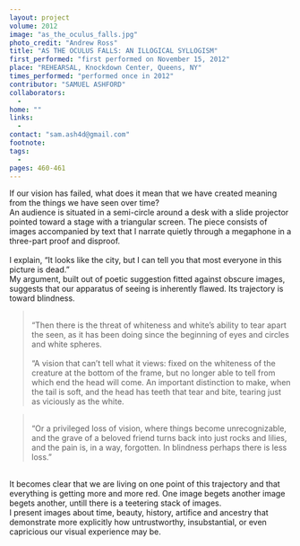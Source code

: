 ```yaml
---
layout: project
volume: 2012
image: "as_the_oculus_falls.jpg"
photo_credit: "Andrew Ross"
title: "AS THE OCULUS FALLS: AN ILLOGICAL SYLLOGISM"
first_performed: "first performed on November 15, 2012"
place: "REHEARSAL, Knockdown Center, Queens, NY"
times_performed: "performed once in 2012"
contributor: "SAMUEL ASHFORD"
collaborators: 
  - 
home: ""
links: 
  - 
contact: "sam.ash4d@gmail.com"
footnote: 
tags: 
  - 
pages: 460-461
---
```


 If our vision has failed, what does it mean that we have created meaning from the things we have seen over time? 
 <br>An audience is situated in a semi-circle around a desk with a slide projector pointed toward a stage with a triangular screen. The piece consists of images accompanied by text that I narrate quietly through a megaphone in a three-part proof and disproof.<br><br>I explain, “It looks like the city, but I can tell you that most everyone in this picture is dead.” 
 <br>My argument, built out of poetic suggestion fitted against obscure images, suggests that our apparatus of seeing is inherently flawed. Its trajectory is toward blindness. 
<blockquote><br>“Then there is the threat of whiteness and white’s ability to tear apart the seen, as it has been doing since the beginning of eyes and circles and white spheres. <br><br>“A vision that can’t tell what it views: fixed on the whiteness of the creature at the bottom of the frame, but no longer able to tell from which end the head will come. An important distinction to make, when the tail is soft, and the head has teeth that tear and bite, tearing just as viciously as the white.</blockquote>
<blockquote><br>“Or a privileged loss of vision, where things become unrecognizable, and the grave of a beloved friend turns back into just rocks and lilies, and the pain is, in a way, forgotten. In blindness perhaps there is less loss.”</blockquote>
 <br>It becomes clear that we are living on one point of this trajectory and that everything is getting more and more red. One image begets another image begets another, untill there is a teetering stack of images. 
 <br>I present images about time, beauty, history, artifice and ancestry that demonstrate more explicitly how untrustworthy, insubstantial, or even capricious our visual experience may be. 
 <br> 

